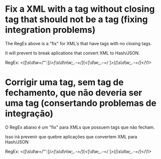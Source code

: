 # Fix a XML with a tag without closing tag that should not be a tag (fixing integration problems)

The RegEx above is a "fix" for XML's that have tags with no closing tags. 

It will prevent to break aplications that convert XML to Hash/JSON.

RegEx: <([\s\d\w=\/"\':]*)>[\s\d\n\w;,.-=\/]*(<[\d\w;,.-=\/ ]*>)[\s\d\w;,.-=\/]*<\/\1>

# Corrigir uma tag, sem tag de fechamento, que não deveria ser uma tag (consertando problemas de integração)

O RegEx abaixo é um "fix" para XMLs que possuem tags que não fecham.

Isso irá prevenir que quebre aplicações que convertem XML para Hash/JSON

RegEx: <([\s\d\w=\/"\':]*)>[\s\d\n\w;,.-=\/]*(<[\d\w;,.-=\/ ]*>)[\s\d\w;,.-=\/]*<\/\1>
